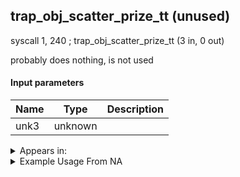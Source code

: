 ## trap_obj_scatter_prize_tt (unused)

syscall 1, 240 ; trap_obj_scatter_prize_tt (3 in, 0 out)

probably does nothing, is not used

#### Input parameters
| Name | Type | Description
|------|------|------------
| unk3   | unknown   | 




<details>
	<summary>Appears in:</summary>

</details>

<details>
	<summary>Example Usage From NA</summary>

</details>

